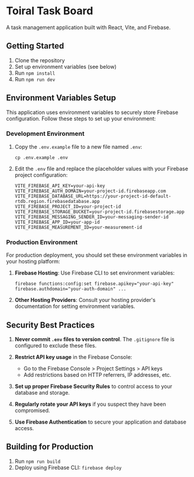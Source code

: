 # Toiral Task Board

A task management application built with React, Vite, and Firebase.

## Getting Started

1. Clone the repository
2. Set up environment variables (see below)
3. Run `npm install`
4. Run `npm run dev`

## Environment Variables Setup

This application uses environment variables to securely store Firebase configuration. Follow these steps to set up your environment:

### Development Environment

1. Copy the `.env.example` file to a new file named `.env`:
   ```
   cp .env.example .env
   ```

2. Edit the `.env` file and replace the placeholder values with your Firebase project configuration:
   ```
   VITE_FIREBASE_API_KEY=your-api-key
   VITE_FIREBASE_AUTH_DOMAIN=your-project-id.firebaseapp.com
   VITE_FIREBASE_DATABASE_URL=https://your-project-id-default-rtdb.region.firebasedatabase.app
   VITE_FIREBASE_PROJECT_ID=your-project-id
   VITE_FIREBASE_STORAGE_BUCKET=your-project-id.firebasestorage.app
   VITE_FIREBASE_MESSAGING_SENDER_ID=your-messaging-sender-id
   VITE_FIREBASE_APP_ID=your-app-id
   VITE_FIREBASE_MEASUREMENT_ID=your-measurement-id
   ```

### Production Environment

For production deployment, you should set these environment variables in your hosting platform:

1. **Firebase Hosting**: Use Firebase CLI to set environment variables:
   ```
   firebase functions:config:set firebase.apikey="your-api-key" firebase.authdomain="your-auth-domain" ...
   ```

2. **Other Hosting Providers**: Consult your hosting provider's documentation for setting environment variables.

## Security Best Practices

1. **Never commit `.env` files to version control**. The `.gitignore` file is configured to exclude these files.

2. **Restrict API key usage** in the Firebase Console:
   - Go to the Firebase Console > Project Settings > API keys
   - Add restrictions based on HTTP referrers, IP addresses, etc.

3. **Set up proper Firebase Security Rules** to control access to your database and storage.

4. **Regularly rotate your API keys** if you suspect they have been compromised.

5. **Use Firebase Authentication** to secure your application and database access.

## Building for Production

1. Run `npm run build`
2. Deploy using Firebase CLI: `firebase deploy`

